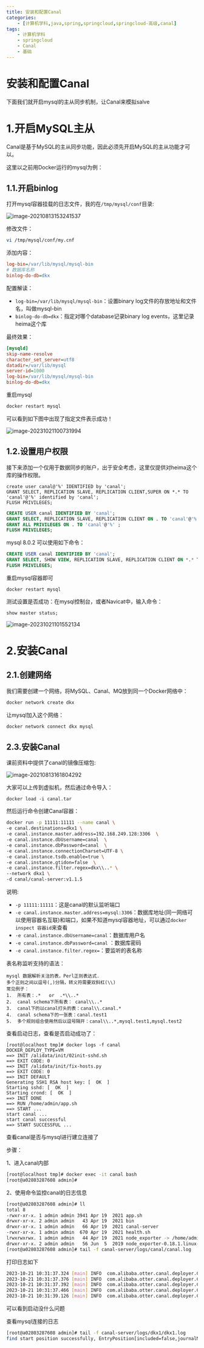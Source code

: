 ```yaml
---
title: 安装和配置Canal
categories:
    - [计算机学科,java,spring,springcloud,springcloud-高级,canal]
tags:
    - 计算机学科
    - springcloud
    - Canal
    - 基础
---
```


# 安装和配置Canal

下面我们就开启mysql的主从同步机制，让Canal来模拟salve

# 1.开启MySQL主从

Canal是基于MySQL的主从同步功能，因此必须先开启MySQL的主从功能才可以。

这里以之前用Docker运行的mysql为例：

## 1.1.开启binlog

打开mysql容器挂载的日志文件，我的在`/tmp/mysql/conf`目录:

![image-20210813153241537](https://raw.githubusercontent.com/PigPigLetsGo/imeages/master/202310210931806.png)

修改文件：

```sh
vi /tmp/mysql/conf/my.cnf
```

添加内容：

```ini
log-bin=/var/lib/mysql/mysql-bin
# 数据库名称
binlog-do-db=dkx
```

配置解读：

- `log-bin=/var/lib/mysql/mysql-bin`：设置binary log文件的存放地址和文件名，叫做mysql-bin
- `binlog-do-db=dkx`：指定对哪个database记录binary log events，这里记录heima这个库

最终效果：

```ini
[mysqld]
skip-name-resolve
character_set_server=utf8
datadir=/var/lib/mysql
server-id=1000
log-bin=/var/lib/mysql/mysql-bin
binlog-do-db=dkx
```

重启mysql

```sh
docker restart mysql
```

可以看到如下图中出现了指定文件表示成功！

![image-20231021100731994](https://raw.githubusercontent.com/PigPigLetsGo/imeages/master/202310211007103.png)

## 1.2.设置用户权限

接下来添加一个仅用于数据同步的账户，出于安全考虑，这里仅提供对heima这个库的操作权限。

```mysql
create user canal@'%' IDENTIFIED by 'canal';
GRANT SELECT, REPLICATION SLAVE, REPLICATION CLIENT,SUPER ON *.* TO 'canal'@'%' identified by 'canal';
FLUSH PRIVILEGES;
```



```sql
CREATE USER canal IDENTIFIED BY 'canal';
GRANT SELECT, REPLICATION SLAVE, REPLICATION CLIENT ON . TO 'canal'@'%';
GRANT ALL PRIVILEGES ON . TO 'canal'@'%' ;
FLUSH PRIVILEGES;
```

mysql 8.0.2 可以使用如下命令：

```sql
CREATE USER canal IDENTIFIED BY 'canal';
GRANT SELECT, SHOW VIEW, REPLICATION SLAVE, REPLICATION CLIENT ON *.* TO 'canal'@'%';
FLUSH PRIVILEGES;
```



重启mysql容器即可

```
docker restart mysql
```



测试设置是否成功：在mysql控制台，或者Navicat中，输入命令：

```
show master status;
```

![image-20231021101552134](https://raw.githubusercontent.com/PigPigLetsGo/imeages/master/202310211015054.png) 



# 2.安装Canal



## 2.1.创建网络

我们需要创建一个网络，将MySQL、Canal、MQ放到同一个Docker网络中：

```sh
docker network create dkx
```

让mysql加入这个网络：

```sh
docker network connect dkx mysql
```

## 2.3.安装Canal

课前资料中提供了canal的镜像压缩包:

![image-20210813161804292](https://raw.githubusercontent.com/PigPigLetsGo/imeages/master/202310211145229.png) 

大家可以上传到虚拟机，然后通过命令导入：

```
docker load -i canal.tar
```



然后运行命令创建Canal容器：

```sh
docker run -p 11111:11111 --name canal \
-e canal.destinations=dkx1 \
-e canal.instance.master.address=192.168.249.128:3306  \
-e canal.instance.dbUsername=canal  \
-e canal.instance.dbPassword=canal  \
-e canal.instance.connectionCharset=UTF-8 \
-e canal.instance.tsdb.enable=true \
-e canal.instance.gtidon=false  \
-e canal.instance.filter.regex=dkx\\..* \
--network dkx1 \
-d canal/canal-server:v1.1.5
```



说明:

- `-p 11111:11111`：这是canal的默认监听端口
- `-e canal.instance.master.address=mysql:3306`：数据库地址(同一网络可以使用容器名互联)和端口，如果不知道mysql容器地址，可以通过`docker inspect 容器id`来查看
- `-e canal.instance.dbUsername=canal`：数据库用户名
- `-e canal.instance.dbPassword=canal` ：数据库密码
- `-e canal.instance.filter.regex=`：要监听的表名称

表名称监听支持的语法：

```
mysql 数据解析关注的表，Perl正则表达式.
多个正则之间以逗号(,)分隔，转义符需要双斜杠(\\) 
常见例子：
1.  所有表：.*   or  .*\\..*
2.  canal schema下所有表： canal\\..*
3.  canal下的以canal打头的表：canal\\.canal.*
4.  canal schema下的一张表：canal.test1
5.  多个规则组合使用然后以逗号隔开：canal\\..*,mysql.test1,mysql.test2 
```

查看启动日志，查看是否启动成功了：

```sh·
[root@localhost tmp]# docker logs -f canal
DOCKER_DEPLOY_TYPE=VM
==> INIT /alidata/init/02init-sshd.sh
==> EXIT CODE: 0
==> INIT /alidata/init/fix-hosts.py
==> EXIT CODE: 0
==> INIT DEFAULT
Generating SSH1 RSA host key: [  OK  ]
Starting sshd: [  OK  ]
Starting crond: [  OK  ]
==> INIT DONE
==> RUN /home/admin/app.sh
==> START ...
start canal ...
start canal successful
==> START SUCCESSFUL ...
```

查看canal是否与mysql进行建立连接了

步骤：

1、进入canal内部

```sh
[root@localhost tmp]# docker exec -it canal bash
[root@a02803287608 admin]#
```

2、使用命令监控canal的日志信息

```sh
[root@a02803287608 admin]# ll
total 8
-rwxr-xr-x. 1 admin admin 3941 Apr 19  2021 app.sh
drwxr-xr-x. 2 admin admin   43 Apr 19  2021 bin
drwxr-xr-x. 1 admin admin   66 Apr 19  2021 canal-server
-rwxr-xr-x. 1 admin admin  670 Apr 19  2021 health.sh
lrwxrwxrwx. 1 admin admin   44 Apr 19  2021 node_exporter -> /home/admin/node_exporter-0.18.1.linux-arm64
drwxr-xr-x. 2 admin admin   56 Jun  5  2019 node_exporter-0.18.1.linux-arm64
[root@a02803287608 admin]# tail -f canal-server/logs/canal/canal.log
```

打印日志如下

```sh
2023-10-21 10:31:37.324 [main] INFO  com.alibaba.otter.canal.deployer.CanalLauncher - ## set default uncaught exception handler
2023-10-21 10:31:37.376 [main] INFO  com.alibaba.otter.canal.deployer.CanalLauncher - ## load canal configurations
2023-10-21 10:31:37.392 [main] INFO  com.alibaba.otter.canal.deployer.CanalStarter - ## start the canal server.
2023-10-21 10:31:37.466 [main] INFO  com.alibaba.otter.canal.deployer.CanalController - ## start the canal server[172.22.0.3(172.22.0.3):11111]
2023-10-21 10:31:39.126 [main] INFO  com.alibaba.otter.canal.deployer.CanalStarter - ## the canal server is running now ......
```

可以看到启动没什么问题

查看mysql连接的日志 

```sh
[root@a02803287608 admin]# tail -f canal-server/logs/dkx1/dkx1.log
find start position successfully, EntryPosition[included=false,journalName=mysql-bin.000006,position=4,serverId=1000,gtid=<null>,timestamp=1697857809000] cost : 521ms , the next step is binlog dump
```
